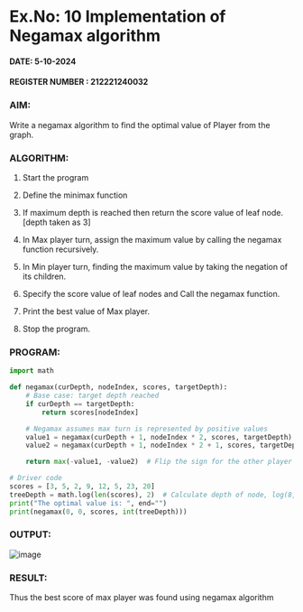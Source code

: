 # Ex.No: 10 Implementation of Negamax algorithm 

#### DATE: 5-10-2024
#### REGISTER NUMBER : 212221240032
### AIM:

Write a negamax algorithm to find the optimal value of Player from the graph.

### ALGORITHM:

1. Start the program

2. Define the minimax function

3. If maximum depth is reached then return the score value of leaf node. [depth taken as 3]

4. In Max player turn, assign the  maximum value by calling the negamax function recursively.

5. In Min player turn, finding the maximum value by taking the negation of its children.

6. Specify the score value of leaf nodes and Call the negamax function.

7. Print the best value of Max player.

8. Stop the program.

### PROGRAM:

```python
import math

def negamax(curDepth, nodeIndex, scores, targetDepth):
    # Base case: target depth reached
    if curDepth == targetDepth:
        return scores[nodeIndex]

    # Negamax assumes max turn is represented by positive values
    value1 = negamax(curDepth + 1, nodeIndex * 2, scores, targetDepth)
    value2 = negamax(curDepth + 1, nodeIndex * 2 + 1, scores, targetDepth)

    return max(-value1, -value2)  # Flip the sign for the other player's turn

# Driver code
scores = [3, 5, 2, 9, 12, 5, 23, 20]
treeDepth = math.log(len(scores), 2)  # Calculate depth of node, log(8, base 2) = 3
print("The optimal value is: ", end="")
print(negamax(0, 0, scores, int(treeDepth)))
```

### OUTPUT:

![image](https://github.com/user-attachments/assets/97f10fde-2107-4ad2-9a4d-ab134981c069)


### RESULT:



Thus the best score of max player was found using negamax algorithm
